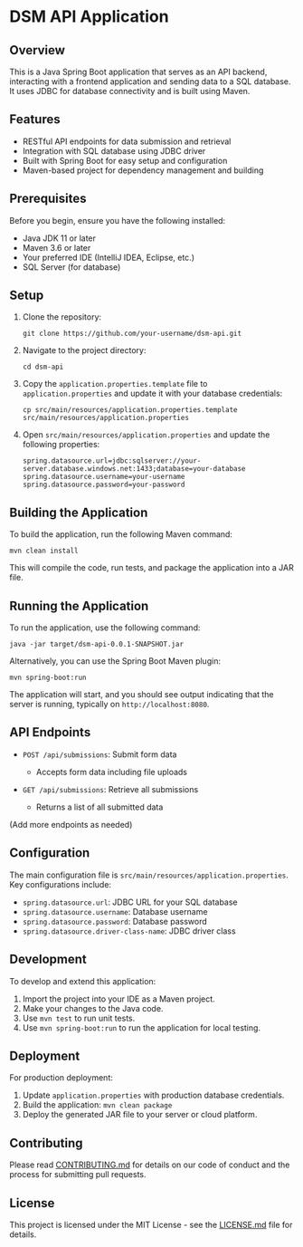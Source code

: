 # DSM API Application

## Overview

This is a Java Spring Boot application that serves as an API backend, interacting with a frontend application and sending data to a SQL database. It uses JDBC for database connectivity and is built using Maven.

## Features

- RESTful API endpoints for data submission and retrieval
- Integration with SQL database using JDBC driver
- Built with Spring Boot for easy setup and configuration
- Maven-based project for dependency management and building

## Prerequisites

Before you begin, ensure you have the following installed:
- Java JDK 11 or later
- Maven 3.6 or later
- Your preferred IDE (IntelliJ IDEA, Eclipse, etc.)
- SQL Server (for database)

## Setup

1. Clone the repository:
   ```
   git clone https://github.com/your-username/dsm-api.git
   ```

2. Navigate to the project directory:
   ```
   cd dsm-api
   ```

3. Copy the `application.properties.template` file to `application.properties` and update it with your database credentials:
   ```
   cp src/main/resources/application.properties.template src/main/resources/application.properties
   ```

4. Open `src/main/resources/application.properties` and update the following properties:
   ```
   spring.datasource.url=jdbc:sqlserver://your-server.database.windows.net:1433;database=your-database
   spring.datasource.username=your-username
   spring.datasource.password=your-password
   ```

## Building the Application

To build the application, run the following Maven command:

```
mvn clean install
```

This will compile the code, run tests, and package the application into a JAR file.

## Running the Application

To run the application, use the following command:

```
java -jar target/dsm-api-0.0.1-SNAPSHOT.jar
```

Alternatively, you can use the Spring Boot Maven plugin:

```
mvn spring-boot:run
```

The application will start, and you should see output indicating that the server is running, typically on `http://localhost:8080`.

## API Endpoints

- `POST /api/submissions`: Submit form data
  - Accepts form data including file uploads

- `GET /api/submissions`: Retrieve all submissions
  - Returns a list of all submitted data

(Add more endpoints as needed)

## Configuration

The main configuration file is `src/main/resources/application.properties`. Key configurations include:

- `spring.datasource.url`: JDBC URL for your SQL database
- `spring.datasource.username`: Database username
- `spring.datasource.password`: Database password
- `spring.datasource.driver-class-name`: JDBC driver class

## Development

To develop and extend this application:

1. Import the project into your IDE as a Maven project.
2. Make your changes to the Java code.
3. Use `mvn test` to run unit tests.
4. Use `mvn spring-boot:run` to run the application for local testing.

## Deployment

For production deployment:

1. Update `application.properties` with production database credentials.
2. Build the application: `mvn clean package`
3. Deploy the generated JAR file to your server or cloud platform.

## Contributing

Please read [CONTRIBUTING.md](CONTRIBUTING.md) for details on our code of conduct and the process for submitting pull requests.

## License

This project is licensed under the MIT License - see the [LICENSE.md](LICENSE.md) file for details.

